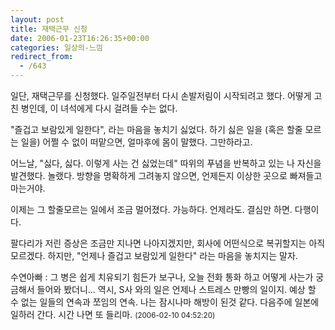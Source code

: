 ```yaml
---
layout: post
title: 재택근무 신청
date: 2006-01-23T16:26:35+00:00
categories: 일상의-느낌
redirect_from:
  - /643
---
```


일단, 재택근무를 신청했다. 일주일전부터 다시 손발저림이 시작되려고 했다. 어떻게 고친 병인데, 이 녀석에게 다시 걸려들 수는 없다.

"즐겁고 보람있게 일한다", 라는 마음을 놓치기 싫었다. 하기 싫은 일을 (혹은 할줄 모르는 일을) 어쩔 수 없이 떠맡으면, 얼마후에 몸이 말했다. 그만하라고.

어느날, "싫다, 싫다. 이렇게 사는 건 싫었는데" 따위의 푸념을 반복하고 있는 나 자신을 발견했다. 놀랬다. 방향을 명확하게 그려놓지 않으면, 언제든지 이상한 곳으로 빠져들고 마는거야.

이제는 그 할줄모르는 일에서 조금 멀어졌다. 가능하다. 언제라도. 결심만 하면. 다행이다.

팔다리가 저린 증상은 조금만 지나면 나아지겠지만, 회사에 어떤식으로 복귀할지는 아직 모르겠다. 하지만, "언제나 즐겁고 보람있게 일한다" 라는 마음을 놓치지는 말자.
<div id=comments>
<div class=comment>
<!--- cmt:1056 --->
<!--- mail: --->
<!--- parent:0 --->
수연아빠 : 
그 병은 쉽게 치유되기 힘든가 보구나, 오늘 전화 통화 하고 어떻게 사는가 궁금해서 들어와 봤더니... 역시, S사 와의 일은 언제나 스트레스 만빵의 일이지. 예상 할 수 없는 일들의 연속과 쪼임의 연속. 나는 잠시나마 해방이 된것 같다. 다음주에 일본에 일하러 간다. 시간 나면 또 들리마.
 <small>(2006-02-10 04:52:20)</small>
</div>
</div>
